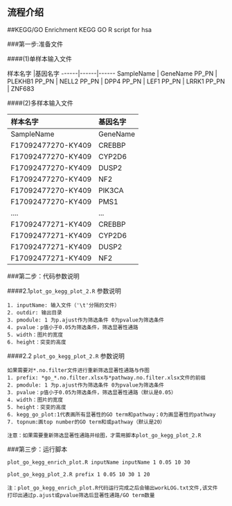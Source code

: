 ## 流程介绍  

##KEGG/GO Enrichment
KEGG GO R script for hsa

###第一步:准备文件

####(1)单样本输入文件

样本名字 |基因名字
------|------|------
SampleName | GeneName
PP_PN | PLEKHB1
PP_PN | NELL2
PP_PN | DPP4
PP_PN | LEF1
PP_PN | LRRK1
PP_PN | ZNF683

####(2)多样本输入文件

样本名字 |基因名字
:-------|:------
SampleName | GeneName
F17092477270-KY409 | CREBBP
F17092477270-KY409 | CYP2D6
F17092477270-KY409 | DUSP2
F17092477270-KY409 | NF2
F17092477270-KY409 | PIK3CA
F17092477270-KY409 | PMS1
....               |...
F17092477271-KY409 | CREBBP
F17092477271-KY409 | CYP2D6
F17092477271-KY409 | DUSP2
F17092477271-KY409 | NF2

###第二步：代码参数说明

####2.1`plot_go_kegg_plot_2.R` 参数说明
```text
1. inputName: 输入文件（'\t'分隔的文件）
2. outdir: 输出目录
3. pmodule: 1 为p.ajust作为筛选条件 0为pvalue为筛选条件
4. pvalue：p值小于0.05为筛选条件，筛选显著性通路
5. width：图片的宽度
6. height：突变的高度
```

####2.2 `plot_go_kegg_plot_2.R` 参数说明

```text
如果需要对*.no.filter文件进行重新筛选显著性通路与作图
1. prefix: *go_*.no.filter.xlsx与*pathway.no.filter.xlsx文件的前缀
2. pmodule: 1 为p.ajust作为筛选条件 0为pvalue为筛选条件
3. pvalue：p值小于0.05为筛选条件，筛选显著性通路（默认是0.05）
4. width：图片的宽度
5. height：突变的高度
6. kegg_go_plot:1代表画所有显著性的GO term和pathway；0为画显著性的pathway
7. topnum:画top number的GO term和或pathway（默认是20）
```


`注意：如果需要重新筛选显著性通路并绘图，才需用脚本plot_go_kegg_plot_2.R`

###第三步：运行脚本

```shell
plot_go_kegg_enrich_plot.R inputName inputName 1 0.05 10 30
```

```shell
plot_go_kegg_plot_2.R prefix 1 0.05 10 30 1 20 

```
`注：plot_go_kegg_enrich_plot.R代码运行完成之后会输出workLOG.txt文件,该文件
打印出通过p.ajust或pvalue筛选后显著性通路/GO term数量`
